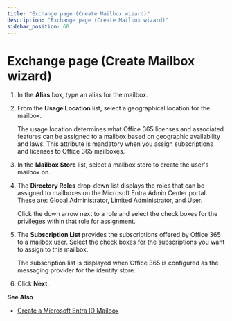 ```yaml
---
title: "Exchange page (Create Mailbox wizard)"
description: "Exchange page (Create Mailbox wizard)"
sidebar_position: 60
---
```


# Exchange page (Create Mailbox wizard)

1. In the **Alias** box, type an alias for the mailbox.
2. From the **Usage Location** list, select a geographical location for the mailbox.

    The usage location determines what Office 365 licenses and associated features can be assigned
    to a mailbox based on geographic availability and laws. This attribute is mandatory when you
    assign subscriptions and licenses to Office 365 mailboxes.

3. In the **Mailbox Store** list, select a mailbox store to create the user's mailbox on.
4. The **Directory Roles** drop-down list displays the roles that can be assigned to mailboxes on
   the Microsoft Entra Admin Center portal. These are: Global Administrator, Limited Administrator,
   and User.

    Click the down arrow next to a role and select the check boxes for the privileges within that
    role for assignment.

5. The **Subscription List** provides the subscriptions offered by Office 365 to a mailbox user.
   Select the check boxes for the subscriptions you want to assign to this mailbox.

    The subscription list is displayed when Office 365 is configured as the messaging provider for
    the identity store.

6. Click **Next**.

**See Also**

- [Create a Microsoft Entra ID Mailbox](/docs/directorymanager/11.0/portal/user/create/azure/mailbox.md)
